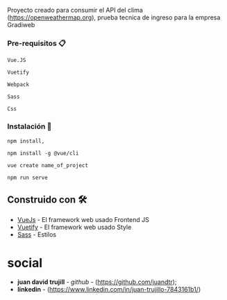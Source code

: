  
Proyecto creado para consumir el API del clima (https://openweathermap.org), prueba tecnica de ingreso para la empresa Gradiweb

### Pre-requisitos 📋

```
Vue.JS
```
```
Vuetify
```
```
Webpack
```
```
Sass
```
```
Css
```

### Instalación 🔧
```
npm install, 

npm install -g @vue/cli
```

```
vue create name_of_project
```

```
npm run serve
```


## Construido con 🛠️

* [VueJs](https://vuejs.org/) - El framework web usado Frontend JS
* [Vuetify](https://vuetifyjs.com/en/) - El framework web usado Style
* [Sass]() - Estilos

# social
* **juan david trujill** - *github* - (https://github.com/juandtr);
* **linkedin** - (https://www.linkedin.com/in/juan-trujillo-7843161b1/)



